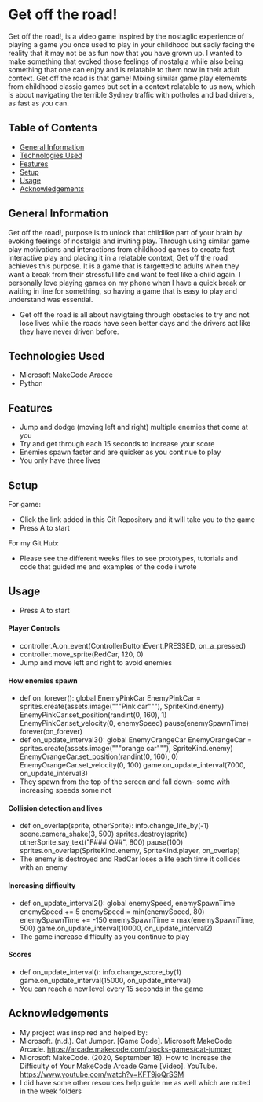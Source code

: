# Get off the road!
Get off the road!, is a video game inspired by the nostaglic experience of playing a game you once used to play in your childhood but sadly facing the reality that it may not be as fun now that you have grown up. 
I wanted to make something that evoked those feelings of nostalgia while also being something that one can enjoy and is relatable to them now in their adult context. 
Get off the road is that game! 
Mixing similar game play elememts from childhood classic games but set in a context relatable to us now, which is about navigating the terrible Sydney traffic with potholes and bad drivers, as fast as you can. 

## Table of Contents
*  [General Information](#general-Information)
*  [Technologies Used](#Technologies-Used) 
*  [Features](#Features)
*  [Setup](#Setup)
*  [Usage](#Usage)
*  [Acknowledgements](#Acknowledgements) 

## General Information
Get off the road!, purpose is to unlock that childlike part of your brain by evoking feelings of nostalgia and inviting play. Through using similar game play motivations and interactions from childhood games to create fast interactive play and placing it in a relatable context, Get off the road achieves this purpose. It is a game that is targetted to adults when they want a break from their stressful life and want to feel like a child again. I personally love playing games on my phone when I have a quick break or waiting in line for something, so having a game that is easy to play and understand was essential. 
* Get off the road is all about navigtaing through obstacles to try and not lose lives while the roads have seen better days and the drivers act like they have never driven before. 

## Technologies Used
* Microsoft MakeCode Aracde 
* Python

## Features 
*  Jump and dodge (moving left and right) multiple enemies that come at you
*  Try and get through each 15 seconds to increase your score
*  Enemies spawn faster and are quicker as you continue to play
*  You only have three lives

## Setup 
For game:
* Click the link added in this Git Repository and it will take you to the game
* Press A to start

For my Git Hub:
* Please see the different weeks files to see prototypes, tutorials and code that guided me and examples of the code i wrote
  
## Usage 
* Press A to start
#### Player Controls
* controller.A.on_event(ControllerButtonEvent.PRESSED, on_a_pressed)
* controller.move_sprite(RedCar, 120, 0)
* Jump and move left and right to avoid enemies 
#### How enemies spawn 
* def on_forever():
    global EnemyPinkCar
    EnemyPinkCar = sprites.create(assets.image("""Pink car"""), SpriteKind.enemy)
    EnemyPinkCar.set_position(randint(0, 160), 1)
    EnemyPinkCar.set_velocity(0, enemySpeed)
    pause(enemySpawnTime)
forever(on_forever)
* def on_update_interval3():
    global EnemyOrangeCar
    EnemyOrangeCar = sprites.create(assets.image("""orange car"""), SpriteKind.enemy)
    EnemyOrangeCar.set_position(randint(0, 160), 0) 
    EnemyOrangeCar.set_velocity(0, 100)
game.on_update_interval(7000, on_update_interval3)
* They spawn from the top of the screen and fall down- some with increasing speeds some not  
#### Collision detection and lives 
* def on_overlap(sprite, otherSprite):
    info.change_life_by(-1)
    scene.camera_shake(3, 500)
    sprites.destroy(sprite)
    otherSprite.say_text("F### O##", 800)
    pause(100)
sprites.on_overlap(SpriteKind.enemy, SpriteKind.player, on_overlap)
* The enemy is destroyed and RedCar loses a life each time it collides with an enemy
#### Increasing difficulty 
* def on_update_interval2():
    global enemySpeed, enemySpawnTime
    enemySpeed += 5
    enemySpeed = min(enemySpeed, 80)
    enemySpawnTime += -150
    enemySpawnTime = max(enemySpawnTime, 500)
game.on_update_interval(10000, on_update_interval2)
* The game increase difficulty as you continue to play 
#### Scores 
* def on_update_interval():
    info.change_score_by(1)
game.on_update_interval(15000, on_update_interval)
* You can reach a new level every 15 seconds in the game 


## Acknowledgements 
* My project was inspired and helped by:
* Microsoft. (n.d.). Cat Jumper. [Game Code]. Microsoft MakeCode Arcade. https://arcade.makecode.com/blocks-games/cat-jumper 
* Microsoft MakeCode. (2020, September 18). How to Increase the Difficulty of Your MakeCode Arcade Game [Video]. YouTube. https://www.youtube.com/watch?v=KFT9joQrSSM
* I did have some other resources help guide me as well which are noted in the week folders




